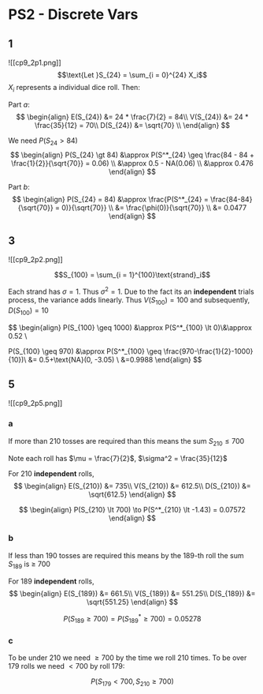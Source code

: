 # PS2 - Discrete Vars
## 1
![[cp9_2p1.png]]
$$\text{Let }S_{24} = \sum_{i = 0}^{24} X_i$$
$X_i$ represents a individual dice roll. Then: 

Part *a*:
$$
\begin{align}
	E(S_{24}) &= 24 * \frac{7}{2} = 84\\
	V(S_{24}) &= 24 * \frac{35}{12} = 70\\
	D(S_{24}) &= \sqrt{70}  \\
\end{align}
$$


We need $P(S_{24} \gt 84)$
$$
\begin{align}
	P(S_{24} \gt 84) &\approx P(S^*_{24} \geq \frac{84 - 84 + \frac{1}{2}}{\sqrt{70}} = 0.06) \\
	&\approx 0.5 - NA(0.06) \\
	&\approx 0.476
\end{align}
$$

Part *b*:
$$
\begin{align}
	P(S_{24} = 84) &\approx \frac{P(S^*_{24} = \frac{84-84}{\sqrt{70}} = 0)}{\sqrt{70}}
	\\
	&= \frac{\phi(0)}{\sqrt{70}} \\
	&= 0.0477
\end{align}
$$

## 3
![[cp9_2p2.png]]

$$S_{100} = \sum_{i = 1}^{100}\text{strand}_i$$

Each strand has $\sigma = 1$. Thus $\sigma^2 = 1$. Due to the fact its an **independent** trials process, the variance adds linearly. Thus $V(S_{100}) = 100$ and subsequently, $D(S_{100}) = 10$

$$
\begin{align}
P(S_{100} \geq 1000) &\approx P(S^*_{100} \lt 0)\\&\approx 0.52 \\

P(S_{100} \geq 970) &\approx P(S^*_{100} \geq \frac{970-\frac{1}{2}-1000}{10})\\ &= 0.5+\text{NA}(0, -3.05) \\
&=0.9988
\end{align}
$$

## 5
![[cp9_2p5.png]]
### a
If more than 210 tosses are required than this means the sum $S_{210} \leq 700$

Note each roll has $\mu = \frac{7}{2}$, $\sigma^2 = \frac{35}{12}$

For $210$ **independent** rolls, 
$$
\begin{align}
	E(S_{210}) &= 735\\
	V(S_{210}) &= 612.5\\
	D(S_{210}) &= \sqrt{612.5}
\end{align}
$$

$$
\begin{align} 
	P(S_{210} \lt 700) \to P(S^*_{210} \lt -1.43) = 0.07572
\end{align}
$$

### b
If less than 190 tosses are required this means by the $189$-th roll the sum $S_{189}$ is $\geq$ 700

For $189$ **independent** rolls, 
$$
\begin{align}
	E(S_{189}) &= 661.5\\
	V(S_{189}) &= 551.25\\
	D(S_{189}) &= \sqrt{551.25}
\end{align}
$$

$$P(S_{189} \geq 700) = P(S^*_{189} \geq 700) = 0.05278$$

### c
To be under $210$ we need  $\geq700$ by the time we roll $210$ times. To be over $179$ rolls we need $\lt 700$ by roll $179$:

$$P(S_{179} < 700, S_{210} \geq 700)$$

<!-- TO BE FINISHED -->

